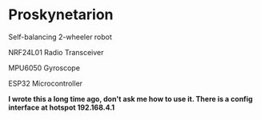 # Proskynetarion
Self-balancing 2-wheeler robot

NRF24L01 Radio Transceiver

MPU6050 Gyroscope

ESP32 Microcontroller

**I wrote this a long time ago, don't ask me how to use it. There is a config interface at hotspot 192.168.4.1**
